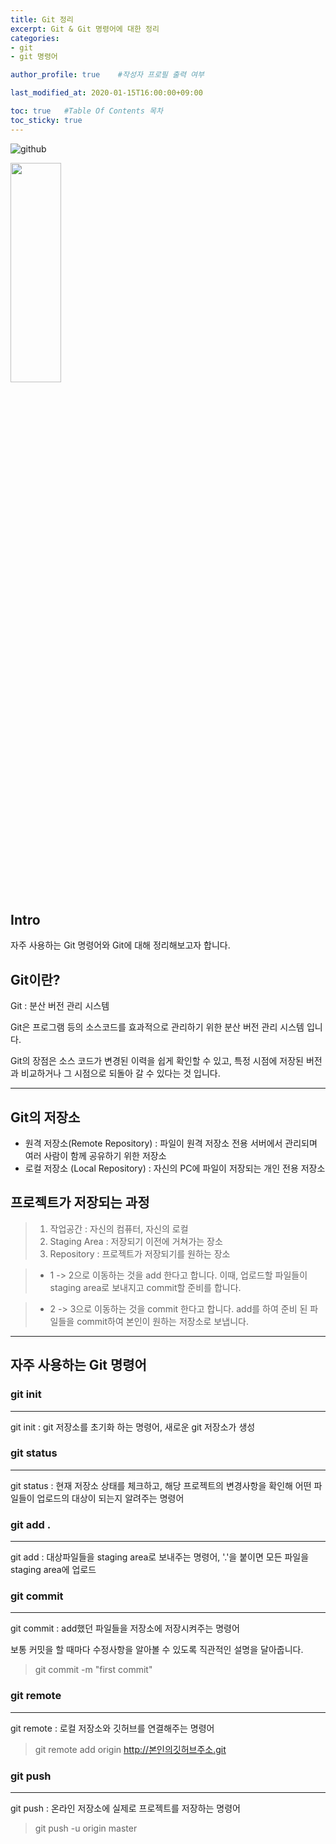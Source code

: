 ```yaml
---
title: Git 정리
excerpt: Git & Git 명령어에 대한 정리
categories:
- git
- git 명령어

author_profile: true    #작성자 프로필 출력 여부

last_modified_at: 2020-01-15T16:00:00+09:00

toc: true   #Table Of Contents 목차 
toc_sticky: true
---
```


![github](https://user-images.githubusercontent.com/47733530/72419812-df6e0780-37c0-11ea-907c-1fd2bace1f6d.png)

<img src="https://user-images.githubusercontent.com/47733530/72419812-df6e0780-37c0-11ea-907c-1fd2bace1f6d.png" width="40%" height="30%"></img>

## Intro
자주 사용하는 Git 명령어와 Git에 대해 정리해보고자 합니다.

## Git이란?
Git : 분산 버전 관리 시스템

Git은 프로그램 등의 소스코드를 효과적으로 관리하기 위한 분산 버전 관리 시스템 입니다.

Git의 장점은 소스 코드가 변경된 이력을 쉽게 확인할 수 있고, 특정 시점에 저장된 버전과 비교하거나 그 시점으로 되돌아 갈 수 있다는 것 입니다.  

---

## Git의 저장소

- 원격 저장소(Remote Repository) : 파일이 원격 저장소 전용 서버에서 관리되며 여러 사람이 함께 공유하기 위한 저장소
- 로컬 저장소 (Local Repository) : 자신의 PC에 파일이 저장되는 개인 전용 저장소

## 프로젝트가 저장되는 과정

> 1. 작업공간 : 자신의 컴퓨터, 자신의 로컬
> 2. Staging Area : 저장되기 이전에 거쳐가는 장소
> 3. Repository : 프로젝트가 저장되기를 원하는 장소

> - 1 -> 2으로 이동하는 것을 add 한다고 합니다. 이때, 업로드할 파일들이 staging area로 보내지고 commit할 준비를 합니다.

> - 2 -> 3으로 이동하는 것을 commit 한다고 합니다. add를 하여 준비 된 파일들을 commit하여 본인이 원하는 저장소로 보냅니다.  

---

## 자주 사용하는 Git 명령어
### git init

---
git init : git 저장소를 초기화 하는 명령어, 새로운 git 저장소가 생성


### git status

---
git status : 현재 저장소 상태를 체크하고, 해당 프로젝트의 변경사항을 확인해 어떤 파일들이 업로드의 대상이 되는지 알려주는 명령어


### git add .
---
git add : 대상파일들을 staging area로 보내주는 명령어, '.'을 붙이면 모든 파일을 staging area에 업로드


### git commit
---
git commit : add했던 파일들을 저장소에 저장시켜주는 명령어

보통 커밋을 할 때마다 수정사항을 알아볼 수 있도록 직관적인 설명을 달아줍니다.

> git commit -m "first commit"


### git remote
---
git remote : 로컬 저장소와 깃허브를 연결해주는 명령어

> git remote add origin http://본인의깃허브주소.git


### git push
---
git push : 온라인 저장소에 실제로 프로젝트를 저장하는 명령어 

> git push -u origin master